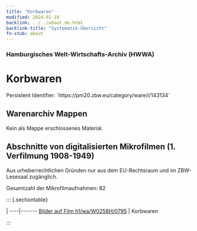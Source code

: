 ```yaml
---
title: "Korbwaren"
modified: 2024-01-19
backlink: ../../about.de.html
backlink-title: "Systematik-Übersicht"
fn-stub: about
---
```


### Hamburgisches Welt-Wirtschafts-Archiv (HWWA)

# Korbwaren

<div class="hint">Persistent Identifier: `https://pm20.zbw.eu/category/ware/i/143134`</div>







## Warenarchiv Mappen





Kein als Mappe erschlossenes Material.



<a id="filmsections" />

## Abschnitte von digitalisierten Mikrofilmen (1. Verfilmung 1908-1949)

<p>Aus urheberrechtlichen Gründen nur aus dem EU-Rechtsraum und im ZBW-Lesesaal zugänglich.</p>


<p>Gesamtzahl der Mikrofilmaufnahmen: 82</p>





::: {.sectiontable}

 | 
----|-------
<a class="btn" href="https://pm20.zbw.eu/film/h1/wa/W0258H/0795" rel="nofollow">Bilder auf Film h1/wa/W0258H/0795</a> | Korbwaren


:::
















